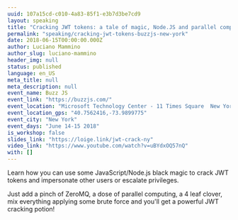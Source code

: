 ```yaml
---
uuid: 107a15cd-c010-4a83-85f1-e3b7d3be7cd9
layout: speaking
title: "Cracking JWT tokens: a tale of magic, Node.JS and parallel computing"
permalink: "speaking/cracking-jwt-tokens-buzzjs-new-york"
date: 2018-06-15T00:00:00.000Z
author: Luciano Mammino
author_slug: luciano-mammino
header_img: null
status: published
language: en_US
meta_title: null
meta_description: null
event_name: Buzz JS
event_link: "https://buzzjs.com/"
event_location: "Microsoft Technology Center - 11 Times Square  New York, NY 10036"
event_location_gps: "40.7562416,-73.9899775"
event_city: "New York"
event_days: "June 14-15 2018"
is_workshop: false
slides_link: "https://loige.link/jwt-crack-ny"
video_link: "https://www.youtube.com/watch?v=uBYdxOQ57nQ"
with: []
---
```


Learn how you can use some JavaScript/Node.js black magic to crack JWT tokens and impersonate other users or escalate privileges.

Just add a pinch of ZeroMQ, a dose of parallel computing, a 4 leaf clover, mix everything applying some brute force and you'll get a powerful JWT cracking potion!
